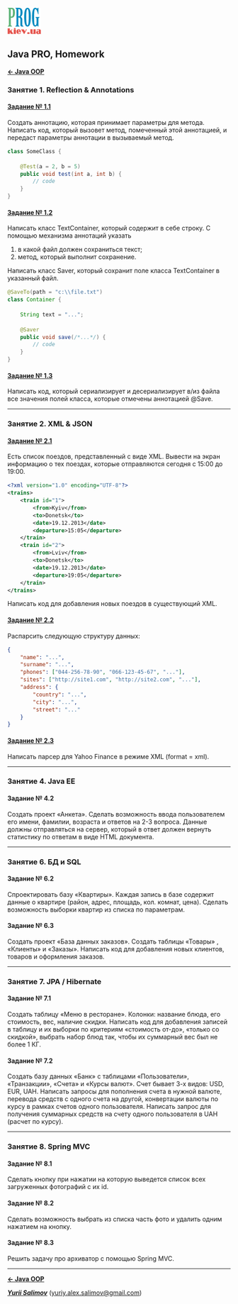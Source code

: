 [![Prog.kiev.ua](logo.png)](https://prog.kiev.ua)

## Java PRO, Homework

[**<- Java OOP**](https://github.com/YuriiSalimov/Prog.kiev.ua-JavaOOP)

### Занятие 1. Reflection & Annotations

#### [Задание № 1.1](/src/main/java/com/salimov/yurii/lesson01/task01)
Создать аннотацию, которая принимает параметры для метода. 
Написать код, который вызовет метод, помеченный этой аннотацией, 
и передаст параметры аннотации в вызываемый метод.
```java
class SomeClass {
    
    @Test(a = 2, b = 5)
    public void test(int a, int b) {
        // code
    }
}
```

#### [Задание № 1.2](/src/main/java/com/salimov/yurii/lesson01/task02)
Написать класс TextContainer, который содержит в себе строку. 
С помощью механизма аннотаций указать
1) в какой файл должен сохраниться текст; 
2) метод, который выполнит сохранение. 

Написать класс Saver, который сохранит поле класса TextContainer 
в указанный файл.
```java
@SaveTo(path = "c:\\file.txt")
class Container {
    
    String text = "...";
    
    @Saver
    public void save(/*...*/) {
        // code
    }
}
```

#### [Задание № 1.3](/src/main/java/com/salimov/yurii/lesson01/task03)
Написать код, который сериализирует и десериализирует в/из файла все 
значения полей класса, которые отмечены аннотацией @Save.

-------------------------------------------------------------------------

### Занятие 2. XML & JSON

#### [Задание № 2.1](/src/main/java/com/salimov/yurii/lesson02/task01)
Есть список поездов, представленный с виде XML. Вывести на экран информацию о тех поездах, которые
отправляются сегодня с 15:00 до 19:00.
```xml
<?xml version="1.0" encoding="UTF-8"?>
<trains>
    <train id="1">
        <from>Kyiv</from>
        <to>Donetsk</to>
        <date>19.12.2013</date>
        <departure>15:05</departure>
    </train>
    <train id="2">
        <from>Lviv</from>
        <to>Donetsk</to>
        <date>19.12.2013</date>
        <departure>19:05</departure>
    </train>
</trains>
```
Написать код для добавления новых поездов в существующий XML.

#### [Задание № 2.2](/src/main/java/com/salimov/yurii/lesson02/task02)
Распарсить следующую структуру данных:
```json
{
    "name": "...",
    "surname": "...",
    "phones": ["044-256-78-90", "066-123-45-67", "..."],
    "sites": ["http://site1.com", "http://site2.com", "..."],
    "address": {
        "country": "...",
        "city": "...",
        "street": "..."
    }
}
```

#### [Задание № 2.3](/src/main/java/com/salimov/yurii/lesson02/task03)
Написать парсер для Yahoo Finance в режиме XML (format = xml).

-------------------------------------------------------------------------

### Занятие 4. Java EE

#### Задание № 4.2
<!--#### [Задание № 4.2](/src/main/java/com/salimov/yurii/lesson04/task02)-->
Создать проект «Анкета». Сделать возможность ввода пользователем его имени, 
фамилии, возраста и ответов на 2-3 вопроса. Данные должны отправляться на 
сервер, который в ответ должен вернуть статистику по ответам в виде
HTML документа.

-------------------------------------------------------------------------

### Занятие 6. БД и SQL

#### Задание № 6.2
<!--#### [Задание № 6.2](/src/main/java/com/salimov/yurii/lesson06/task02)-->
<!--[Hibernate](/src/main/java/com/salimov/yurii/lesson06/task02H)-->

Спроектировать базу «Квартиры». Каждая запись в базе содержит данные о 
квартире (район, адрес, площадь, кол. комнат, цена). Сделать возможность 
выборки квартир из списка по параметрам.

#### Задание № 6.3
<!--#### [Задание № 6.3](/src/main/java/com/salimov/yurii/lesson06/task03)-->
Создать проект «База данных заказов». Создать таблицы «Товары» , «Клиенты» 
и «Заказы». Написать код для добавления новых клиентов, товаров и оформления 
заказов.

-------------------------------------------------------------------------

### Занятие 7. JPA / Hibernate


#### Задание № 7.1
<!--#### [Задание № 7.1](/src/main/java/com/salimov/yurii/lesson07/task01)-->
Создать таблицу «Меню в ресторане». Колонки: название блюда, его стоимость, 
вес, наличие скидки. Написать код для добавления записей в таблицу и их выборки 
по критериям «стоимость от-до», «только со скидкой», выбрать набор блюд так, 
чтобы их суммарный вес был не более 1 КГ.

#### Задание № 7.2
<!--#### [Задание № 7.2 *](/src/main/java/com/salimov/yurii/lesson07/task02)-->
Создать базу данных «Банк» с таблицами «Пользователи», «Транзакции», «Счета» 
и «Курсы валют». Счет бывает 3-х видов: USD, EUR, UAH. Написать запросы для 
пополнения счета в нужной валюте, перевода средств с одного счета на другой, 
конвертации валюты по курсу в рамках счетов одного пользователя. Написать
запрос для получения суммарных средств на счету одного пользователя в UAH 
(расчет по курсу).

-------------------------------------------------------------------------

### Занятие 8. Spring MVC

#### Задание № 8.1
<!--#### [Задание № 8.1](/src/main/java/com/salimov/yurii/lesson08/task01)-->
Сделать кнопку при нажатии на которую выведется список всех загруженных 
фотографий с их id.

#### Задание № 8.2
<!--#### [Задание № 8.2](/src/main/java/com/salimov/yurii/lesson08/task02)-->
Сделать возможность выбрать из списка часть фото и удалить одним нажатием 
на кнопку.

#### Задание № 8.3
<!--#### [Задание № 8.3](/src/main/java/com/salimov/yurii/lesson08/task03)-->
Решить задачу про архиватор с помощью Spring MVC.

-------------------------------------------------------------------------

[**<- Java OOP**](https://github.com/YuriiSalimov/Prog.kiev.ua-JavaOOP)

[_**Yurii Salimov**_](https://www.linkedin.com/in/yurii-salimov)
([yuriy.alex.salimov@gmail.com](mailto:yuriy.alex.salimov@gmail.com))
